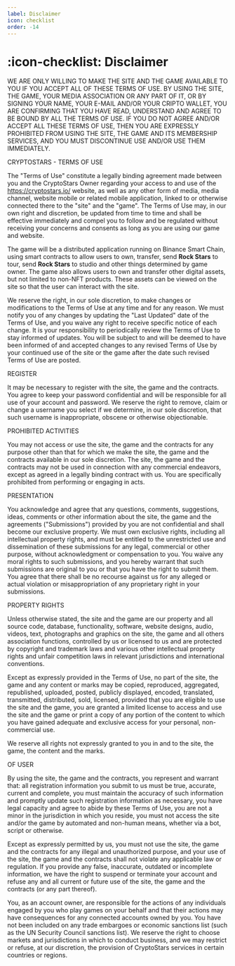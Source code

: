 ```yaml
---
label: Disclaimer
icon: checklist
order: -14
---
```


# :icon-checklist: Disclaimer

WE ARE ONLY WILLING TO MAKE THE SITE AND THE GAME AVAILABLE TO YOU IF YOU ACCEPT ALL OF THESE TERMS OF USE. BY USING THE SITE, THE GAME, YOUR MEDIA ASSOCIATION OR ANY PART OF IT, OR BY SIGNING YOUR NAME, YOUR E-MAIL AND/OR YOUR CRIPTO WALLET, YOU ARE CONFIRMING THAT YOU HAVE READ, UNDERSTAND AND AGREE TO BE BOUND BY ALL THE TERMS OF USE. IF YOU DO NOT AGREE AND/OR ACCEPT ALL THESE TERMS OF USE, THEN YOU ARE EXPRESSLY PROHIBITED FROM USING THE SITE, THE GAME AND ITS MEMBERSHIP SERVICES, AND YOU MUST DISCONTINUE USE AND/OR USE THEM IMMEDIATELY.

CRYPTOSTARS - TERMS OF USE

The "Terms of Use" constitute a legally binding agreement made between you and the CryptoStars Owner regarding your access to and use of the https://cryptostars.io/ website, as well as any other form of media, media channel, website mobile or related mobile application, linked to or otherwise connected there to the "site" and the "game". The Terms of Use may, in our own right and discretion, be updated from time to time and shall be effective immediately and compel you to follow and be regulated without receiving your concerns and consents as long as you are using our game and website.

The game will be a distributed application running on Binance Smart Chain, using smart contracts to allow users to own, transfer, send **Rock Stars** to tour, send **Rock Stars** to studio and other things determined by game owner. The game also allows users to own and transfer other digital assets, but not limited to non-NFT products. These assets can be viewed on the site so that the user can interact with the site.

We reserve the right, in our sole discretion, to make changes or modifications to the Terms of Use at any time and for any reason. We must notify you of any changes by updating the "Last Updated" date of the Terms of Use, and you waive any right to receive specific notice of each change. It is your responsibility to periodically review the Terms of Use to stay informed of updates. You will be subject to and will be deemed to have been informed of and accepted changes to any revised Terms of Use by your continued use of the site or the game after the date such revised Terms of Use are posted.

REGISTER

It may be necessary to register with the site, the game and the contracts. You agree to keep your password confidential and will be responsible for all use of your account and password. We reserve the right to remove, claim or change a username you select if we determine, in our sole discretion, that such username is inappropriate, obscene or otherwise objectionable.

PROHIBITED ACTIVITIES

You may not access or use the site, the game and the contracts for any purpose other than that for which we make the site, the game and the contracts available in our sole discretion. The site, the game and the contracts may not be used in connection with any commercial endeavors, except as agreed in a legally binding contract with us. You are specifically prohibited from performing or engaging in acts.

PRESENTATION

You acknowledge and agree that any questions, comments, suggestions, ideas, comments or other information about the site, the game and the agreements ("Submissions") provided by you are not confidential and shall become our exclusive property. We must own exclusive rights, including all intellectual property rights, and must be entitled to the unrestricted use and dissemination of these submissions for any legal, commercial or other purpose, without acknowledgment or compensation to you. You waive any moral rights to such submissions, and you hereby warrant that such submissions are original to you or that you have the right to submit them. You agree that there shall be no recourse against us for any alleged or actual violation or misappropriation of any proprietary right in your submissions.

PROPERTY RIGHTS

Unless otherwise stated, the site and the game are our property and all source code, database, functionality, software, website designs, audio, videos, text, photographs and graphics on the site, the game and all others association functions, controlled by us or licensed to us and are protected by copyright and trademark laws and various other intellectual property rights and unfair competition laws in relevant jurisdictions and international conventions.

Except as expressly provided in the Terms of Use, no part of the site, the game and any content or marks may be copied, reproduced, aggregated, republished, uploaded, posted, publicly displayed, encoded, translated, transmitted, distributed, sold, licensed, provided that you are eligible to use the site and the game, you are granted a limited license to access and use the site and the game or print a copy of any portion of the content to which you have gained adequate and exclusive access for your personal, non-commercial use.

We reserve all rights not expressly granted to you in and to the site, the game, the content and the marks.

OF USER

By using the site, the game and the contracts, you represent and warrant that: all registration information you submit to us must be true, accurate, current and complete, you must maintain the accuracy of such information and promptly update such registration information as necessary, you have legal capacity and agree to abide by these Terms of Use, you are not a minor in the jurisdiction in which you reside, you must not access the site and/or the game by automated and non-human means, whether via a bot, script or otherwise.

Except as expressly permitted by us, you must not use the site, the game and the contracts for any illegal and unauthorized purpose, and your use of the site, the game and the contracts shall not violate any applicable law or regulation. If you provide any false, inaccurate, outdated or incomplete information, we have the right to suspend or terminate your account and refuse any and all current or future use of the site, the game and the contracts (or any part thereof).

You, as an account owner, are responsible for the actions of any individuals engaged by you who play games on your behalf and that their actions may have consequences for any connected accounts owned by you. You have not been included on any trade embargoes or economic sanctions list (such as the UN Security Council sanctions list). We reserve the right to choose markets and jurisdictions in which to conduct business, and we may restrict or refuse, at our discretion, the provision of CryptoStars services in certain countries or regions.
